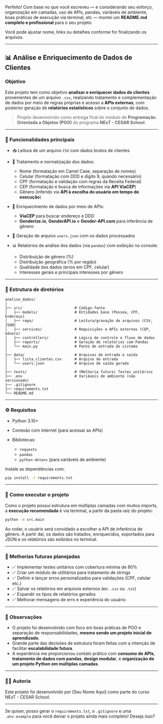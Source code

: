Perfeito! Com base no que você escreveu — e considerando seu esforço, organização em camadas, uso de APIs, pandas, variáveis de ambiente, boas práticas de execução via terminal, etc — montei um **README.md completo e profissional** para o seu projeto.

Você pode ajustar nome, links ou detalhes conforme for finalizando os arquivos.

---

## 📊 Análise e Enriquecimento de Dados de Clientes

### Objetivo



Este projeto tem como objetivo **analisar e enriquecer dados de clientes** provenientes de um arquivo `.csv`, realizando tratamento e complementação de dados por meio de regras próprias e acesso a **APIs externas**, com posterior geração de **relatórios estatísticos** sobre o conjunto de dados.

> Projeto desenvolvido como entrega final do módulo de **Programação Orientada a Objetos (POO)** do programa **NExT - CESAR School**.

---

### 🚀 Funcionalidades principais

* 📥 Leitura de um arquivo `CSV` com dados brutos de clientes
* 🧹 Tratamento e normalização dos dados:

  * Nome (formatação em Camel Case, separação de nomes)
  * Celular (formatação com DDD e dígito 9, quando necessário)
  * CPF (formatação e validação com regras da Receita Federal)
  * CEP (formatação e busca de informações via **API ViaCEP**)
  * Gênero (inferido via **API à escolha do usuário em tempo de execução**)
* 🧠 Enriquecimento de dados por meio de APIs:

  * **ViaCEP** para buscar endereço e DDD
  * **Genderize.io**, **GenderAPI.io** e **Gender-API.com** para inferência de gênero
* 🧾 Geração de arquivo `users.json` com os dados processados
* 📊 Relatórios de análise dos dados (via `pandas`) com exibição no console:

  * Distribuição de gênero (%)
  * Distribuição geográfica (% por região)
  * Qualidade dos dados (erros em CPF, celular)
  * Interesses gerais e principais interesses por gênero

---

### 🧱 Estrutura de diretórios

```
analise_dados/
│
├── src/                        # Código-fonte
│   ├── models/                 # Entidades base (Pessoa, CPF, Endereço)
│   ├── repo/                   # Leitura/gravação de arquivos (CSV, JSON)
│   ├── services/               # Requisições a APIs externas (CEP, Gênero)
│   ├── controllers/            # Lógica de controle e fluxo de dados
│   ├── reports/                # Geração de relatórios com Pandas
│   └── main.py                 # Ponto de entrada do sistema
│
├── data/                       # Arquivos de entrada e saída
│   ├── lista_clientes.csv      # Arquivo de entrada
│   └── users.json              # Arquivo de saída gerado
│
├── tests/                      # (Melhoria futura) Testes unitários
├── .env                        # Variáveis de ambiente (não versionado)
├── .gitignore
├── requirements.txt
└── README.md
```

---

### ⚙️ Requisitos

* Python 3.10+
* Conexão com internet (para acessar as APIs)
* Bibliotecas:

  * `requests`
  * `pandas`
  * `python-dotenv` (para variáveis de ambiente)

Instale as dependências com:

```bash
pip install -r requirements.txt
```

---

### 🧪 Como executar o projeto

Como o projeto possui estrutura em múltiplas camadas com muitos imports, a **execução recomendada** é via terminal, a partir da pasta raiz do projeto:

```bash
python -m src.main
```

Ao rodar, o usuário será convidado a escolher a API de inferência de gênero. A partir daí, os dados são tratados, enriquecidos, exportados para JSON e os relatórios são exibidos no terminal.

---

### 🌱 Melhorias futuras planejadas

* ✅ Implementar testes unitários com cobertura mínima de 80%
* ✅ Criar um módulo de utilitários para tratamento de strings
* ✅ Definir e lançar erros personalizados para validações (CPF, celular etc.)
* ✅ Salvar os relatórios em arquivos externos (ex: `.csv` ou `.txt`)
* ✅ Expandir os tipos de relatórios gerados
* ✅ Melhorar mensagens de erro e experiência do usuário

---

### 📌 Observações

* O projeto foi desenvolvido com foco em boas práticas de POO e separação de responsabilidades, **mesmo sendo um projeto inicial de aprendizado**.
* Grande parte das decisões de estrutura foram feitas com a intenção de facilitar **escalabilidade futura**.
* A experiência me proporcionou contato prático com **consumo de APIs**, **tratamento de dados com pandas**, **design modular**, e **organização de um projeto Python em múltiplas camadas**.

---

### 👩‍💻 Autoria

Este projeto foi desenvolvido por \[Seu Nome Aqui] como parte do curso NExT - CESAR School.

---

Se quiser, posso gerar o `requirements.txt`, o `.gitignore` e uma `.env.example` para você deixar o projeto ainda mais completo! Deseja isso?

